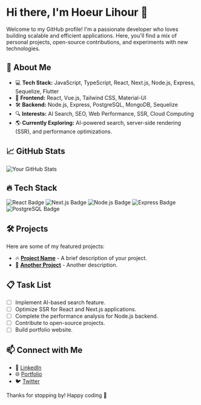 # Hi there, I'm Hoeur Lihour 👋

Welcome to my GitHub profile! I'm a passionate developer who loves building scalable and efficient applications. Here, you'll find a mix of personal projects, open-source contributions, and experiments with new technologies.

## 🚀 About Me
- 💻 **Tech Stack:** JavaScript, TypeScript, React, Next.js, Node.js, Express, Sequelize, Flutter
- 🎨 **Frontend:** React, Vue.js, Tailwind CSS, Material-UI
- 🛠 **Backend:** Node.js, Express, PostgreSQL, MongoDB, Sequelize
- 🔍 **Interests:** AI Search, SEO, Web Performance, SSR, Cloud Computing
- 🌎 **Currently Exploring:** AI-powered search, server-side rendering (SSR), and performance optimizations.

## 📈 GitHub Stats
![Your GitHub Stats](https://github-readme-stats.vercel.app/api?username=your-username&show_icons=true&theme=radical)

## 🔥 Tech Stack
![React Badge](https://img.shields.io/badge/-React-61DAFB?logo=react&logoColor=white)
![Next.js Badge](https://img.shields.io/badge/-Next.js-000000?logo=nextdotjs&logoColor=white)
![Node.js Badge](https://img.shields.io/badge/-Node.js-339933?logo=node.js&logoColor=white)
![Express Badge](https://img.shields.io/badge/-Express-000000?logo=express&logoColor=white)
![PostgreSQL Badge](https://img.shields.io/badge/-PostgreSQL-336791?logo=postgresql&logoColor=white)

## 🛠️ Projects
Here are some of my featured projects:

- 🔥 **[Project Name](https://github.com/your-username/project)** - A brief description of your project.
- 🚀 **[Another Project](https://github.com/your-username/project)** - Another description.

## 📋 Task List
- [ ] Implement AI-based search feature.
- [ ] Optimize SSR for React and Next.js applications.
- [ ] Complete the performance analysis for Node.js backend.
- [ ] Contribute to open-source projects.
- [ ] Build portfolio website.

## 📫 Connect with Me
- 💼 [LinkedIn](https://www.linkedin.com/in/your-profile)
- 🌐 [Portfolio](https://your-portfolio.com)
- 🐦 [Twitter](https://twitter.com/your-handle)

Thanks for stopping by! Happy coding 🚀
